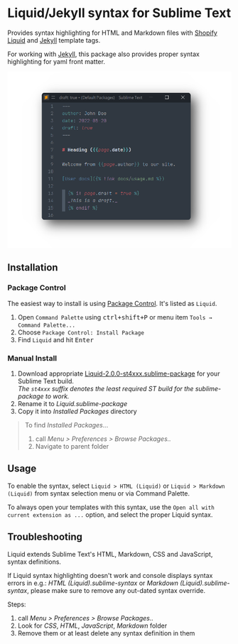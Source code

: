 # Liquid/Jekyll syntax for Sublime Text

Provides syntax highlighting for HTML and Markdown files with [Shopify Liquid](https://shopify.github.io/liquid/) and [Jekyll](https://jekyllrb.com/docs/liquid/) template tags.

For working with [Jekyll](https://jekyllrb.com), this package also provides proper syntax highlighting for yaml front matter.

![](preview.png)

## Installation

### Package Control

The easiest way to install is using [Package Control](https://packagecontrol.io). It's listed as `Liquid`.

1. Open `Command Palette` using <kbd>ctrl+shift+P</kbd> or menu item `Tools → Command Palette...`
2. Choose `Package Control: Install Package`
3. Find `Liquid` and hit <kbd>Enter</kbd>

### Manual Install

1. Download appropriate [Liquid-2.0.0-st4xxx.sublime-package](https://github.com/SublimeText/Liquid/releases) for your Sublime Text build.  
   _The `st4xxx` suffix denotes the least required ST build for the sublime-package to work._
2. Rename it to _Liquid.sublime-package_
3. Copy it into _Installed Packages_ directory

> To find _Installed Packages_...
>
> 1. call _Menu > Preferences > Browse Packages.._
> 2. Navigate to parent folder

## Usage

To enable the syntax, select `Liquid > HTML (Liquid)` or `Liquid > Markdown (Liquid)` from syntax selection menu or via Command Palette.

To always open your templates with this syntax, use the `Open all with current extension as ...` option, and select the proper Liquid syntax.

## Troubleshooting

Liquid extends Sublime Text's HTML, Markdown, CSS and JavaScript, syntax definitions.

If Liquid syntax highlighting doesn't work and console displays syntax errors in e.g.: _HTML (Liquid).sublime-syntax_ or _Markdown (Liquid).sublime-syntax_, please make sure to remove any out-dated syntax override.

Steps:

1. call _Menu > Preferences > Browse Packages.._
2. Look for _CSS_, _HTML_, _JavaScript_, _Markdown_ folder
3. Remove them or at least delete any syntax definition in them
